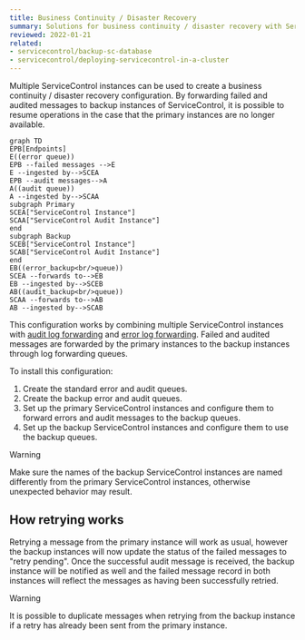 ```yaml
---
title: Business Continuity / Disaster Recovery
summary: Solutions for business continuity / disaster recovery with ServiceControl
reviewed: 2022-01-21
related:
- servicecontrol/backup-sc-database
- servicecontrol/deploying-servicecontrol-in-a-cluster
---
```


Multiple ServiceControl instances can be used to create a business continuity / disaster recovery configuration. By forwarding failed and audited messages to backup instances of ServiceControl, it is possible to resume operations in the case that the primary instances are no longer available.

```mermaid
graph TD
EPB[Endpoints]
E((error queue))
EPB --failed messages -->E
E --ingested by-->SCEA
EPB --audit messages-->A
A((audit queue))
A --ingested by-->SCAA
subgraph Primary
SCEA["ServiceControl Instance"]
SCAA["ServiceControl Audit Instance"]
end
subgraph Backup
SCEB["ServiceControl Instance"]
SCAB["ServiceControl Audit Instance"]
end
EB((error_backup<br/>queue))
SCEA --forwards to-->EB
EB --ingested by-->SCEB
AB((audit_backup<br/>queue))
SCAA --forwards to-->AB
AB --ingested by-->SCAB
```

This configuration works by combining multiple ServiceControl instances with [audit log forwarding](audit-instances/creating-config-file.md#transport-servicebusauditlogqueue) and [error log forwarding](creating-config-file.md#transport-servicebuserrorlogqueue). Failed and audited messages are forwarded by the primary instances to the backup instances through log forwarding queues.

To install this configuration:

1. Create the standard error and audit queues.
1. Create the backup error and audit queues.
1. Set up the primary ServiceControl instances and configure them to forward errors and audit messages to the backup queues.
1. Set up the backup ServiceControl instances and configure them to use the backup queues.

> [!WARNING]
> Make sure the names of the backup ServiceControl instances are named differently from the primary ServiceControl instances, otherwise unexpected behavior may result.

## How retrying works

Retrying a message from the primary instance will work as usual, however the backup instances will now update the status of the failed messages to "retry pending". Once the successful audit message is received, the backup instance will be notified as well and the failed message record in both instances will reflect the messages as having been successfully retried.

> [!WARNING]
> It is possible to duplicate messages when retrying from the backup instance if a retry has already been sent from the primary instance.


